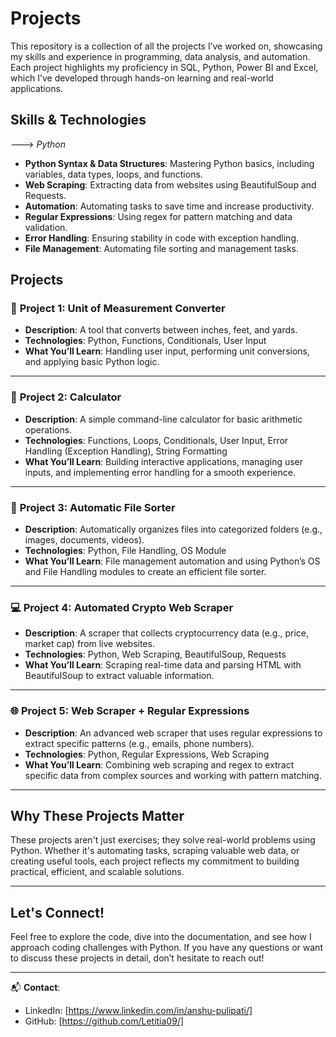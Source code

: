 # Projects
This repository is a collection of all the projects I’ve worked on, showcasing my skills and experience in programming, data analysis, and automation. Each project highlights my proficiency in SQL, Python, Power BI and Excel, which I’ve developed through hands-on learning and real-world applications.

## Skills & Technologies
---> *_Python_*
- **Python Syntax & Data Structures**: Mastering Python basics, including variables, data types, loops, and functions.
- **Web Scraping**: Extracting data from websites using BeautifulSoup and Requests.
- **Automation**: Automating tasks to save time and increase productivity.
- **Regular Expressions**: Using regex for pattern matching and data validation.
- **Error Handling**: Ensuring stability in code with exception handling.
- **File Management**: Automating file sorting and management tasks.

## Projects

### 📏 **Project 1: Unit of Measurement Converter**
- **Description**: A tool that converts between inches, feet, and yards.
- **Technologies**: Python, Functions, Conditionals, User Input
- **What You’ll Learn**: Handling user input, performing unit conversions, and applying basic Python logic.
  
---

### 🧮 **Project 2: Calculator**
- **Description**: A simple command-line calculator for basic arithmetic operations.
- **Technologies**: Functions, Loops, Conditionals, User Input, Error Handling (Exception Handling), String Formatting
- **What You’ll Learn**: Building interactive applications, managing user inputs, and implementing error handling for a smooth experience.

---

### 📂 **Project 3: Automatic File Sorter**
- **Description**: Automatically organizes files into categorized folders (e.g., images, documents, videos).
- **Technologies**: Python, File Handling, OS Module
- **What You’ll Learn**: File management automation and using Python’s OS and File Handling modules to create an efficient file sorter.

---

### 💻 **Project 4: Automated Crypto Web Scraper**
- **Description**: A scraper that collects cryptocurrency data (e.g., price, market cap) from live websites.
- **Technologies**: Python, Web Scraping, BeautifulSoup, Requests
- **What You’ll Learn**: Scraping real-time data and parsing HTML with BeautifulSoup to extract valuable information.

---

### 🌐 **Project 5: Web Scraper + Regular Expressions**
- **Description**: An advanced web scraper that uses regular expressions to extract specific patterns (e.g., emails, phone numbers).
- **Technologies**: Python, Regular Expressions, Web Scraping
- **What You’ll Learn**: Combining web scraping and regex to extract specific data from complex sources and working with pattern matching.

---

## Why These Projects Matter

These projects aren't just exercises; they solve real-world problems using Python. Whether it's automating tasks, scraping valuable web data, or creating useful tools, each project reflects my commitment to building practical, efficient, and scalable solutions.

---

## Let's Connect!

Feel free to explore the code, dive into the documentation, and see how I approach coding challenges with Python. If you have any questions or want to discuss these projects in detail, don’t hesitate to reach out!

---

📬 **Contact**:  
- LinkedIn: [https://www.linkedin.com/in/anshu-pulipati/]  
- GitHub: [https://github.com/Letitia09/]  
